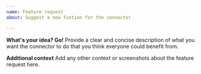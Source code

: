 ```yaml
---
name: Feature request
about: Suggest a new funtion for the connector

---
```


**What's your idea? Go!**
Provide a clear and concise description of what you want the connector to do that you think everyone could benefit from.

**Additional context**
Add any other context or screenshots about the feature request here.

